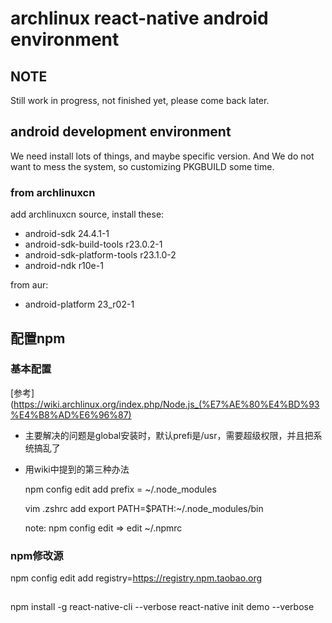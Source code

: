 archlinux react-native android environment
==========================================

## NOTE

Still work in progress, not finished yet, please come back later.

## android development environment

We need install lots of things, and maybe specific version. And We do
not want to mess the system, so customizing PKGBUILD some time.

### from archlinuxcn

add archlinuxcn source, install these:

- android-sdk 24.4.1-1
- android-sdk-build-tools r23.0.2-1
- android-sdk-platform-tools r23.1.0-2
- android-ndk r10e-1

from aur:

- android-platform 23_r02-1

## 配置npm

### 基本配置
[参考](https://wiki.archlinux.org/index.php/Node.js_(%E7%AE%80%E4%BD%93%E4%B8%AD%E6%96%87)

- 主要解决的问题是global安装时，默认prefi是/usr，需要超级权限，并且把系统搞乱了

- 用wiki中提到的第三种办法

  npm config edit
    add prefix = ~/.node_modules

  vim .zshrc
    add export PATH=$PATH:~/.node_modules/bin

  note: npm config edit => edit ~/.npmrc

### npm修改源
  npm config edit
    add registry=https://registry.npm.taobao.org

##

npm install -g react-native-cli --verbose
react-native init demo --verbose
